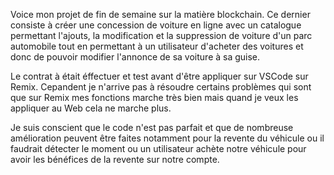 Voice mon projet de fin de semaine sur la matière blockchain. Ce dernier consiste à créer une concession de voiture en ligne avec un catalogue permettant l'ajouts, la modification et la suppression de voiture d'un parc automobile tout en permettant à un utilisateur d'acheter des voitures et donc de pouvoir modifier l'annonce de sa voiture à sa guise.

Le contrat à était éffectuer et test avant d'être appliquer sur VSCode sur Remix. Cepandent je n'arrive pas à résoudre certains problèmes qui sont que sur Remix mes fonctions marche très bien mais quand je veux les appliquer au Web cela ne marche plus.

Je suis conscient que le code n'est pas parfait et que de nombreuse amélioration peuvent être faites notamment pour la revente du véhicule ou il faudrait détecter le moment ou un utilisateur achète notre véhicule pour avoir les bénéfices de la revente sur notre compte.
